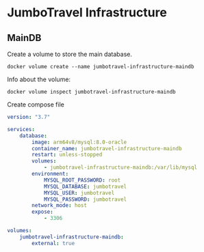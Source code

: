 # JumboTravel Infrastructure

## MainDB

Create a volume to store the main database.
```
docker volume create --name jumbotravel-infrastructure-maindb
```

Info about the volume:
```
docker volume inspect jumbotravel-infrastructure-maindb
```

Create compose file
```yaml
version: "3.7"

services:
    database:
        image: arm64v8/mysql:8.0-oracle
        container_name: jumbotravel-infrastructure-maindb
        restart: unless-stopped
        volumes:
            - jumbotravel-infrastructure-maindb:/var/lib/mysql
        environment:
            MYSQL_ROOT_PASSWORD: root
            MYSQL_DATABASE: jumbotravel
            MYSQL_USER: jumbotravel
            MYSQL_PASSWORD: jumbotravel
        network_mode: host
        expose:
            - 3306

volumes:
    jumbotravel-infrastructure-maindb:
        external: true
```